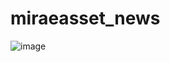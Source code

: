 # miraeasset_news

![image](https://github.com/user-attachments/assets/b244c62b-029b-46f7-86b0-6313afb607e1)
